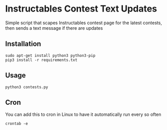 # Instructables Contest Text Updates
Simple script that scapes Instructables contest page for the latest contests, then sends a text message if there are updates

## Installation
    sudo apt-get install python3 python3-pip
    pip3 install -r requirements.txt

## Usage
    python3 contests.py

## Cron
You can add this to cron in Linux to have it automatically run every so often

    crontab -e
